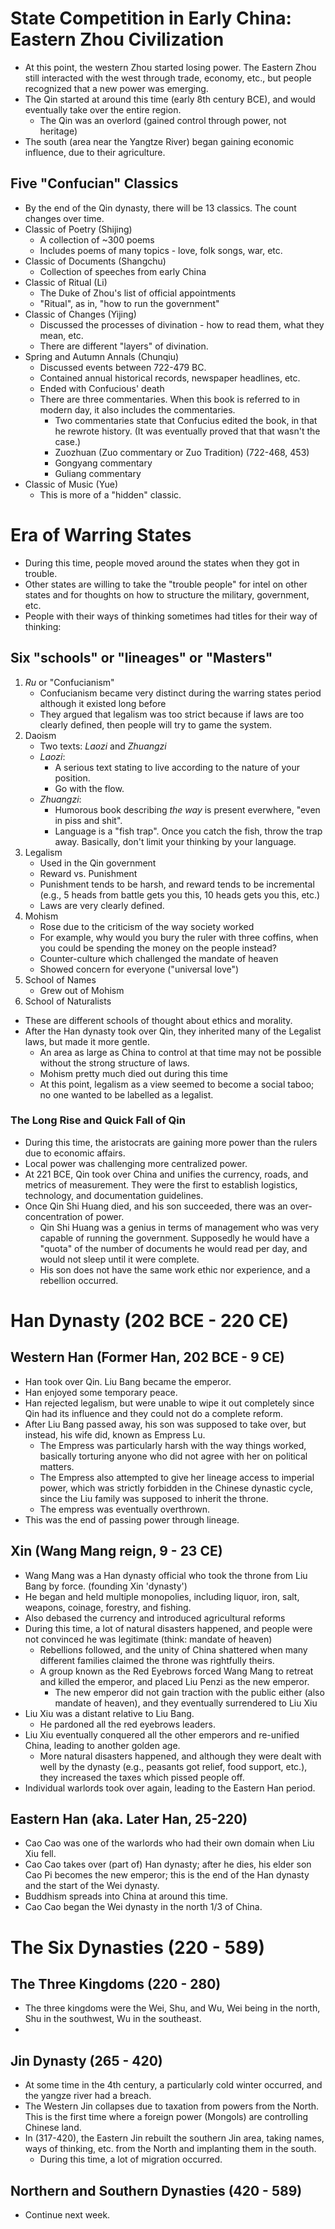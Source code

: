 # State Competition in Early China: Eastern Zhou Civilization

* At this point, the western Zhou started losing power.  The Eastern Zhou still interacted with the west through trade, economy, etc., but people recognized that a new power was emerging.
* The Qin started at around this time (early 8th century BCE), and would eventually take over the entire region.
  * The Qin was an overlord (gained control through power, not heritage)
* The south (area near the Yangtze River) began gaining economic influence, due to their agriculture.

## Five "Confucian" Classics
* By the end of the Qin dynasty, there will be 13 classics.  The count changes over time.
* Classic of Poetry (Shijing)
  * A collection of ~300 poems
  * Includes poems of many topics - love, folk songs, war, etc.
* Classic of Documents (Shangchu)
  * Collection of speeches from early China
* Classic of Ritual (Li)
  * The Duke of Zhou's list of official appointments
  * "Ritual", as in, "how to run the government"
* Classic of Changes (Yijing)
  * Discussed the processes of divination - how to read them, what they mean, etc.
  * There are different "layers" of divination.
* Spring and Autumn Annals (Chunqiu)
  * Discussed events between 722-479 BC.
  * Contained annual historical records, newspaper headlines, etc.
  * Ended with Confucious' death
  * There are three commentaries.  When this book is referred to in modern day, it also includes the commentaries.
    * Two commentaries state that Confucius edited the book, in that he rewrote history.  (It was eventually proved that that wasn't the case.)
    * Zuozhuan (Zuo commentary or Zuo Tradition) (722-468, 453)
    * Gongyang commentary
    * Guliang commentary
* Classic of Music (Yue)
  * This is more of a "hidden" classic.

# Era of Warring States
* During this time, people moved around the states when they got in trouble.
* Other states are willing to take the "trouble people" for intel on other states and for thoughts on how to structure the military, government, etc.
* People with their ways of thinking sometimes had titles for their way of thinking:

## Six "schools" or "lineages" or "Masters"
1. *Ru* or "Confucianism"
    * Confucianism became very distinct during the warring states period although it existed long before
    * They argued that legalism was too strict because if laws are too clearly defined, then people will try to game the system.
2. Daoism
    * Two texts: *Laozi* and *Zhuangzi*
    * *Laozi*:
      * A serious text stating to live according to the nature of your position.
      * Go with the flow.
    * *Zhuangzi*:
      * Humorous book describing *the way* is present everwhere, "even in piss and shit".
      * Language is a "fish trap".  Once you catch the fish, throw the trap away.  Basically, don't limit your thinking by your language.
3. Legalism
    * Used in the Qin government
    * Reward vs. Punishment
    * Punishment tends to be harsh, and reward tends to be incremental (e.g., 5 heads from battle gets you this, 10 heads gets you this, etc.)
    * Laws are very clearly defined.
4. Mohism
    * Rose due to the criticism of the way society worked
    * For example, why would you bury the ruler with three coffins, when you could be spending the money on the people instead?
    * Counter-culture which challenged the mandate of heaven
    * Showed concern for everyone ("universal love")
5. School of Names
    * Grew out of Mohism
6. School of Naturalists

* These are different schools of thought about ethics and morality.
* After the Han dynasty took over Qin, they inherited many of the Legalist laws, but made it more gentle.
  * An area as large as China to control at that time may not be possible without the strong structure of laws.
  * Mohism pretty much died out during this time
  * At this point, legalism as a view seemed to become a social taboo; no one wanted to be labelled as a legalist.

### The Long Rise and Quick Fall of Qin
* During this time, the aristocrats are gaining more power than the rulers due to economic affairs.
* Local power was challenging more centralized power.
* At 221 BCE, Qin took over China and unifies the currency, roads, and metrics of measurement.  They were the first to establish logistics, technology, and documentation guidelines.
* Once Qin Shi Huang died, and his son succeeded, there was an over-concentration of power.
  * Qin Shi Huang was a genius in terms of management who was very capable of running the government.   Supposedly he would have a "quota" of the number of documents he would read per day, and would not sleep until it were complete.
  * His son does not have the same work ethic nor experience, and a rebellion occurred.

# Han Dynasty (202 BCE - 220 CE)
## Western Han (Former Han, 202 BCE - 9 CE)
* Han took over Qin.  Liu Bang became the emperor.
* Han enjoyed some temporary peace.
* Han rejected legalism, but were unable to wipe it out completely since Qin had its influence and they could not do a complete reform.
* After Liu Bang passed away, his son was supposed to take over, but instead, his wife did, known as Empress Lu.
  * The Empress was particularly harsh with the way things worked, basically torturing anyone who did not agree with her on political matters.
  * The Empress also attempted to give her lineage access to imperial power, which was strictly forbidden in the Chinese dynastic cycle, since the Liu family was supposed to inherit the throne.
  * The empress was eventually overthrown.
* This was the end of passing power through lineage.
## Xin (Wang Mang reign, 9 - 23 CE)
* Wang Mang was a Han dynasty official who took the throne from Liu Bang by force. (founding Xin 'dynasty')
* He began and held multiple monopolies, including liquor, iron, salt, weapons, coinage, forestry, and fishing.
* Also debased the currency and introduced agricultural reforms
* During this time, a lot of natural disasters happened, and people were not convinced he was legitimate (think: mandate of heaven)
  * Rebellions followed, and the unity of China shattered when many different families claimed the throne was rightfully theirs.
  * A group known as the Red Eyebrows forced Wang Mang to retreat and killed the emperor, and placed Liu Penzi as the new emperor.
    * The new emperor did not gain traction with the public either (also mandate of heaven), and they eventually surrendered to Liu Xiu
* Liu Xiu was a distant relative to Liu Bang.
  * He pardoned all the red eyebrows leaders.
* Liu Xiu eventually conquered all the other emperors and re-unified China, leading to another golden age.
  * More natural disasters happened, and although they were dealt with well by the dynasty (e.g., peasants got relief, food support, etc.), they increased the taxes which pissed people off.
* Individual warlords took over again, leading to the Eastern Han period.

## Eastern Han (aka. Later Han, 25-220)
* Cao Cao was one of the warlords who had their own domain when Liu Xiu fell.
* Cao Cao takes over (part of) Han dynasty; after he dies, his elder son Cao Pi becomes the new emperor; this is the end of the Han dynasty and the start of the Wei dynasty.
* Buddhism spreads into China at around this time.
* Cao Cao began the Wei dynasty in the north 1/3 of China.

# The Six Dynasties (220 - 589)
## The Three Kingdoms (220 - 280)
* The three kingdoms were the Wei, Shu, and Wu, Wei being in the north, Shu in the southwest, Wu in the southeast.
* 

## Jin Dynasty (265 - 420)
* At some time in the 4th century, a particularly cold winter occurred, and the yangze river had a breach.
* The Western Jin collapses due to taxation from powers from the North.  This is the first time where a foreign power (Mongols) are controlling Chinese land.
* In (317-420), the Eastern Jin rebuilt the southern Jin area, taking names, ways of thinking, etc. from the North and implanting them in the south.
  * During this time, a lot of migration occurred.
## Northern and Southern Dynasties (420 - 589)
* Continue next week.
